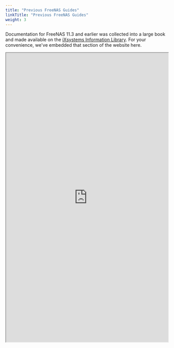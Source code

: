 ```yaml
---
title: "Previous FreeNAS Guides"
linkTitle: "Previous FreeNAS Guides"
weight: 3
---
```


Documentation for FreeNAS 11.3 and earlier was collected into a large book and made available on the [iXsystems Information Library](https://www.ixsystems.com/blog/knowledgebase_category/freenas/).
For your convenience, we've embedded that section of the website here.

<iframe src="https://ixsystems.com/documentation/freenas" width="100%" height="900"></iframe>
